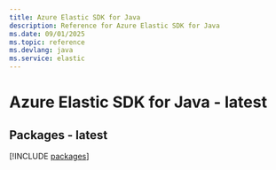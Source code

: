 ```yaml
---
title: Azure Elastic SDK for Java
description: Reference for Azure Elastic SDK for Java
ms.date: 09/01/2025
ms.topic: reference
ms.devlang: java
ms.service: elastic
---
```

# Azure Elastic SDK for Java - latest
## Packages - latest
[!INCLUDE [packages](elastic-index.md)]
